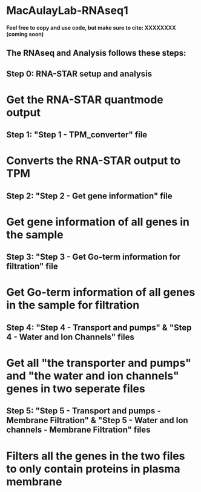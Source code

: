 # MacAulayLab-RNAseq1

#### Feel free to copy and use code, but make sure to cite: XXXXXXXX (coming soon) ###

## The RNAseq and Analysis follows these steps: ##

## Step 0: RNA-STAR setup and analysis #
# Get the RNA-STAR quantmode output

## Step 1: "Step 1 - TPM_converter" file
# Converts the RNA-STAR output to TPM

## Step 2: "Step 2 - Get gene information" file
# Get gene information of all genes in the sample

## Step 3: "Step 3 - Get Go-term information for filtration" file
# Get Go-term information of all genes in the sample for filtration

## Step 4: "Step 4 - Transport and pumps" & "Step 4 - Water and Ion Channels" files
# Get all "the transporter and pumps" and "the water and ion channels" genes in two seperate files

## Step 5: "Step 5 - Transport and pumps - Membrane Filtration" & "Step 5 - Water and Ion channels - Membrane Filtration" files
# Filters all the genes in the two files to only contain proteins in plasma membrane
